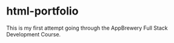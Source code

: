 # html-portfolio
This is my first attempt going through the AppBrewery Full Stack Development Course.
